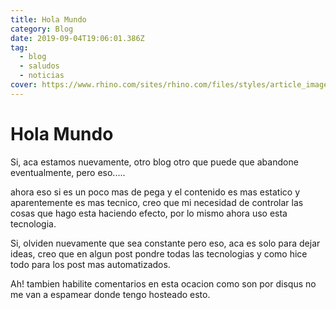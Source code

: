 ```yaml
---
title: Hola Mundo
category: Blog
date: 2019-09-04T19:06:01.386Z
tag:
  - blog
  - saludos
  - noticias
cover: https://www.rhino.com/sites/rhino.com/files/styles/article_image/public/2017-10/whitesnakes-500.jpg
---
```


# Hola Mundo

Si, aca estamos nuevamente, otro blog otro que puede que abandone eventualmente,
pero eso.....

ahora eso si es un poco mas de pega y el contenido es mas estatico y
aparentemente es mas tecnico, creo que mi necesidad de controlar las cosas que
hago esta haciendo efecto, por lo mismo ahora uso esta tecnologia.

Si, olviden nuevamente que sea constante pero eso, aca es solo para dejar ideas,
creo que en algun post pondre todas las tecnologias y como hice todo para los
post mas automatizados.

Ah! tambien habilite comentarios en esta ocacion como son por disqus no me van a
espamear donde tengo hosteado esto.
